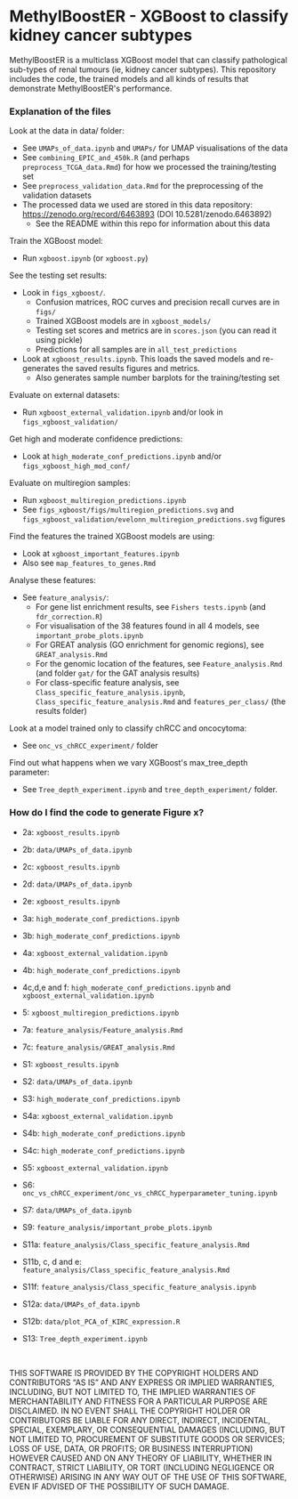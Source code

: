 # MethylBoostER - XGBoost to classify kidney cancer subtypes


MethylBoostER is a multiclass XGBoost model that can classify pathological sub-types of renal tumours (ie, kidney cancer subtypes). This repository includes the code, the trained models and all kinds of results that demonstrate MethylBoostER's performance.

### Explanation of the files


Look at the data in data/ folder:

- See `UMAPs_of_data.ipynb` and `UMAPs/` for UMAP visualisations of the data
- See `combining_EPIC_and_450k.R` (and perhaps `preprocess_TCGA_data.Rmd`) for how we processed the training/testing set
- See `preprocess_validation_data.Rmd` for the preprocessing of the validation datasets 
- The processed data we used are stored in this data repository: https://zenodo.org/record/6463893 (DOI 10.5281/zenodo.6463892)
    + See the README within this repo for information about this data

Train the XGBoost model:

- Run `xgboost.ipynb` (or `xgboost.py`)


See the testing set results:

- Look in `figs_xgboost/`. 
    - Confusion matrices, ROC curves and precision recall curves are in `figs/`
    - Trained XGBoost models are in `xgboost_models/`
    - Testing set scores and metrics are in `scores.json` (you can read it using pickle)
    - Predictions for all samples are in `all_test_predictions`
- Look at `xgboost_results.ipynb`. This loads the saved models and re-generates the saved results figures and metrics.
    - Also generates sample number barplots for the training/testing set
    
Evaluate on external datasets:

- Run `xgboost_external_validation.ipynb` and/or look in `figs_xgboost_validation/`


Get high and moderate confidence predictions:

- Look at `high_moderate_conf_predictions.ipynb` and/or `figs_xgboost_high_mod_conf/`


Evaluate on multiregion samples:

- Run `xgboost_multiregion_predictions.ipynb`
- See `figs_xgboost/figs/multiregion_predictions.svg` and `figs_xgboost_validation/evelonn_multiregion_predictions.svg` figures


Find the features the trained XGBoost models are using:

- Look at `xgboost_important_features.ipynb`
- Also see `map_features_to_genes.Rmd`


Analyse these features:

- See `feature_analysis/`:
    - For gene list enrichment results, see `Fishers tests.ipynb` (and `fdr_correction.R`)
    - For visualisation of the 38 features found in all 4 models, see `important_probe_plots.ipynb`
    - For GREAT analysis (GO enrichment for genomic regions), see `GREAT_analysis.Rmd`
    - For the genomic location of the features, see `Feature_analysis.Rmd` (and folder `gat/` for the GAT analysis results)
    - For class-specific feature analysis, see `Class_specific_feature_analysis.ipynb`, `Class_specific_feature_analysis.Rmd` and `features_per_class/` (the results folder)


Look at a model trained only to classify chRCC and oncocytoma:

- See `onc_vs_chRCC_experiment/` folder


Find out what happens when we vary XGBoost's max_tree_depth parameter:

- See `Tree_depth_experiment.ipynb` and `tree_depth_experiment/` folder.



### How do I find the code to generate Figure x?
- 2a: `xgboost_results.ipynb`
- 2b: `data/UMAPs_of_data.ipynb`
- 2c: `xgboost_results.ipynb`
- 2d: `data/UMAPs_of_data.ipynb`
- 2e: `xgboost_results.ipynb`
- 3a: `high_moderate_conf_predictions.ipynb`
- 3b: `high_moderate_conf_predictions.ipynb`
- 4a: `xgboost_external_validation.ipynb`
- 4b: `high_moderate_conf_predictions.ipynb`
- 4c,d,e and f: `high_moderate_conf_predictions.ipynb` and `xgboost_external_validation.ipynb`
- 5: `xgboost_multiregion_predictions.ipynb`
- 7a: `feature_analysis/Feature_analysis.Rmd`
- 7c: `feature_analysis/GREAT_analysis.Rmd`

- S1: `xgboost_results.ipynb`
- S2: `data/UMAPs_of_data.ipynb`
- S3: `high_moderate_conf_predictions.ipynb`
- S4a: `xgboost_external_validation.ipynb`
- S4b: `high_moderate_conf_predictions.ipynb`
- S4c: `high_moderate_conf_predictions.ipynb`
- S5: `xgboost_external_validation.ipynb`
- S6: `onc_vs_chRCC_experiment/onc_vs_chRCC_hyperparameter_tuning.ipynb`
- S7: `data/UMAPs_of_data.ipynb`
- S9: `feature_analysis/important_probe_plots.ipynb`
- S11a: `feature_analysis/Class_specific_feature_analysis.Rmd`
- S11b, c, d and e: `feature_analysis/Class_specific_feature_analysis.Rmd`
- S11f: `feature_analysis/Class_specific_feature_analysis.ipynb`
- S12a: `data/UMAPs_of_data.ipynb`
- S12b: `data/plot_PCA_of_KIRC_expression.R`
- S13: `Tree_depth_experiment.ipynb`


<br/>


THIS SOFTWARE IS PROVIDED BY THE COPYRIGHT HOLDERS AND CONTRIBUTORS “AS IS” AND ANY EXPRESS OR IMPLIED WARRANTIES, INCLUDING, BUT NOT LIMITED TO, THE IMPLIED WARRANTIES OF MERCHANTABILITY AND FITNESS FOR A PARTICULAR PURPOSE ARE DISCLAIMED. IN NO EVENT SHALL THE COPYRIGHT HOLDER OR CONTRIBUTORS BE LIABLE FOR ANY DIRECT, INDIRECT, INCIDENTAL, SPECIAL, EXEMPLARY, OR CONSEQUENTIAL DAMAGES (INCLUDING, BUT NOT LIMITED TO, PROCUREMENT OF SUBSTITUTE GOODS OR SERVICES; LOSS OF USE, DATA, OR PROFITS; OR BUSINESS INTERRUPTION) HOWEVER CAUSED AND ON ANY THEORY OF LIABILITY, WHETHER IN CONTRACT, STRICT LIABILITY, OR TORT (INCLUDING NEGLIGENCE OR OTHERWISE) ARISING IN ANY WAY OUT OF THE USE OF THIS SOFTWARE, EVEN IF ADVISED OF THE POSSIBILITY OF SUCH DAMAGE.

